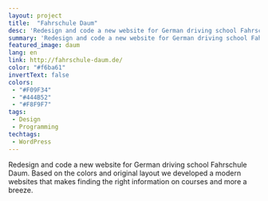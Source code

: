 ```yaml
---
layout: project
title:  "Fahrschule Daum"
desc: 'Redesign and code a new website for German driving school Fahrschule Daum.'
summary: 'Redesign and code a new website for German driving school Fahrschule Daum. Based on the colors and original layout we developed a modern websites that makes finding the right information on courses and more a breeze.'
featured_image: daum
lang: en
link: http://fahrschule-daum.de/
color: "#f6ba61"
invertText: false
colors:
 - "#F09F34"
 - "#444B52"
 - "#F8F9F7"
tags:
 - Design
 - Programming
techtags:
 - WordPress
---
```

Redesign and code a new website for German driving school Fahrschule Daum. Based on the colors and original layout we developed a modern websites that makes finding the right information on courses and more a breeze.
